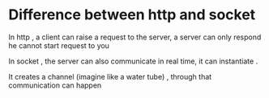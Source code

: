 # Difference between http and socket
In http , a client can raise a request to the server, a server can only respond he cannot start request to you 

In socket , the server can also communicate in real time, it can instantiate .

It creates a channel (imagine like a water tube) , through that communication can happen


